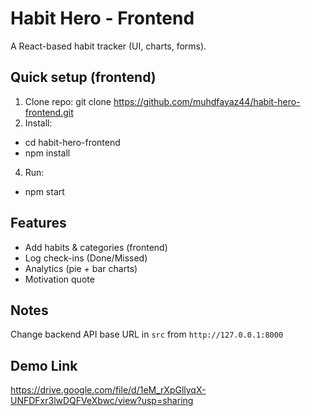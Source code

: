 # Habit Hero - Frontend

A React-based habit tracker (UI, charts, forms).

## Quick setup (frontend)
1. Clone repo:
   git clone https://github.com/muhdfayaz44/habit-hero-frontend.git
2. Install:
- cd habit-hero-frontend
- npm install
4. Run:
- npm start

## Features
- Add habits & categories (frontend)
- Log check-ins (Done/Missed)
- Analytics (pie + bar charts)
- Motivation quote

## Notes
Change backend API base URL in `src` from `http://127.0.0.1:8000` 
## Demo Link
https://drive.google.com/file/d/1eM_rXpGllyqX-UNFDFxr3lwDQFVeXbwc/view?usp=sharing
